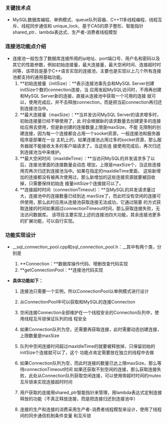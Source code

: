 ### 关键技术点

+ MySQL数据库编程、单例模式、queue队列容器、C++11多线程编程、线程互斥、线程同步通信和 unique_lock、基于CAS的原子整形、智能指针shared_ptr、lambda表达式、生产者-消费者线程模型



### 连接池功能点介绍 

+ 连接池一般包含了数据库连接所用的ip地址、port端口号、用户名和密码以及其它的性能参数，例如初始连接量，最大连接量，最大空闲时间、连接超时时间等，该项目是基于C++语言实现的连接池，主要也是实现以上几个所有连接池都支持的通用基础功能。 
  1. **初始连接量（initSize）：**表示连接池事先会和MySQL Server创建initSize个数的connection连接，当 应用发起MySQL访问时，不用再创建和MySQL Server新的连接，直接从连接池中获取一个可用的连接 就可以，使用完成后，并不去释放connection，而是把当前connection再归还到连接池当中。 
  2. **最大连接量（maxSize）：**当并发访问MySQL Server的请求增多时，初始连接量已经不够使用了，此 时会根据新的请求数量去创建更多的连接给应用去使用，但是新创建的连接数量上限是maxSize，不能 无限制的创建连接，因为每一个连接都会占用一个socket资源，一般连接池和服务器程序是部署在一台 主机上的，如果连接池占用过多的socket资源，那么服务器就不能接收太多的客户端请求了。当这些连 接使用完成后，再次归还到连接池当中来维护。 
  3. **最大空闲时间（maxIdleTime）：**当访问MySQL的并发请求多了以后，连接池里面的连接数量会动态 增加，上限是maxSize个，当这些连接用完再次归还到连接池当中。如果在指定的maxIdleTime里面， 这些新增加的连接都没有被再次使用过，那么新增加的这些连接资源就要被回收掉，只需要保持初始连 接量initSize个连接就可以了。 
  4. **连接超时时间（connectionTimeout）：**当MySQL的并发请求量过大，连接池中的连接数量已经到达 maxSize了，而此时没有空闲的连接可供使用，那么此时应用从连接池获取连接无法成功，它通过阻塞 的方式获取连接的时间如果超过connectionTimeout时间，那么获取连接失败，无法访问数据库。 该项目主要实现上述的连接池四大功能，其余连接池更多的扩展功能，可以自行实现。

### 功能实现设计

+ __sql_connection_pool.cpp和sql_connection_pool.h：__其中有两个类，分别是

  1. **Connection：**数据库操作代码、增删改查代码实现
  2. **getConnectionPool：**连接池代码实现

+ **具体功能如下：**

  1. 连接池只需要一个实例，所以ConnectionPool以单例模式进行设计 

  2. 从ConnectionPool中可以获取和MySQL的连接Connection 

  3. 空闲连接Connection全部维护在一个线程安全的Connection队列中，使用线程互斥锁保证队列的线 程安全 
  4. 如果Connection队列为空，还需要再获取连接，此时需要动态创建连接，上限数量是maxSize 

  5. 队列中空闲连接时间超过maxIdleTime的就要被释放掉，只保留初始的initSize个连接就可以了，这个 功能点肯定需要放在独立的线程中去做 

  6. 如果Connection队列为空，而此时连接的数量已达上限maxSize，那么等待connectionTimeout时间 如果还获取不到空闲的连接，那么获取连接失败，此处从Connection队列获取空闲连接，可以使用带超时时间的mutex互斥锁来实现连接超时时间

  7. 用户获取的连接用shared_ptr智能指针来管理，用lambda表达式定制连接释放的功能（不真正释放连接，而是把连接归还到连接池中） 

  8. 连接的生产和连接的消费采用生产者-消费者线程模型来设计，使用了线程间的同步通信机制条件变量 和互斥锁

